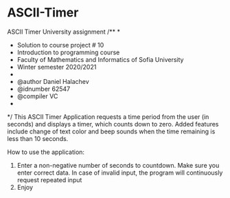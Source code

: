 # ASCII-Timer

ASCII Timer University assignment
/**
*  
* Solution to course project # 10
* Introduction to programming course
* Faculty of Mathematics and Informatics of Sofia University
* Winter semester 2020/2021
*
* @author Daniel Halachev
* @idnumber 62547
* @compiler VC
*
*/
This ASCII Timer Application requests a time period from the user (in seconds) and displays a timer, which counts down to zero. 
Added features include change of text color and beep sounds when the time remaining is less than 10 seconds.

How to use the application:
  1. Enter a non-negative number of seconds to countdown. Make sure you enter correct data. In case of invalid input, the program will continuously request repeated input
  2. Enjoy 
  
